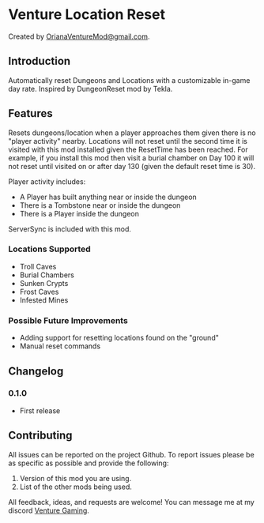 # Venture Location Reset

Created by [OrianaVentureMod@gmail.com](https://github.com/OrianaVenture/VentureValheim).

## Introduction

Automatically reset Dungeons and Locations with a customizable in-game day rate. Inspired by DungeonReset mod by Tekla.

## Features

Resets dungeons/location when a player approaches them given there is no "player activity" nearby. Locations will not reset until the second time it is visited with this mod installed given the ResetTime has been reached. For example, if you install this mod then visit a burial chamber on Day 100 it will not reset until visited on or after day 130 (given the default reset time is 30).

Player activity includes:

* A Player has built anything near or inside the dungeon
* There is a Tombstone near or inside the dungeon
* There is a Player inside the dungeon

ServerSync is included with this mod.

### Locations Supported

* Troll Caves
* Burial Chambers
* Sunken Crypts
* Frost Caves
* Infested Mines

### Possible Future Improvements

* Adding support for resetting locations found on the "ground"
* Manual reset commands

## Changelog

### 0.1.0

* First release

## Contributing

All issues can be reported on the project Github. To report issues please be as specific as possible and provide the following:

1. Version of this mod you are using.
2. List of the other mods being used.

All feedback, ideas, and requests are welcome! You can message me at my discord [Venture Gaming](https://discord.gg/tAd5hapt88).
